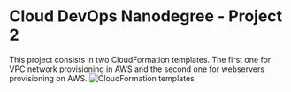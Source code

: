 # Cloud DevOps Nanodegree - Project 2

This project consists in two CloudFormation templates. The first one for VPC network provisioning in AWS and the second one for webservers provisioning on AWS. 
![CloudFormation templates](https://github.com/Lokey1978/udacity-devops-project2/tree/master/Udacity-Project%202/Cloudformation)



